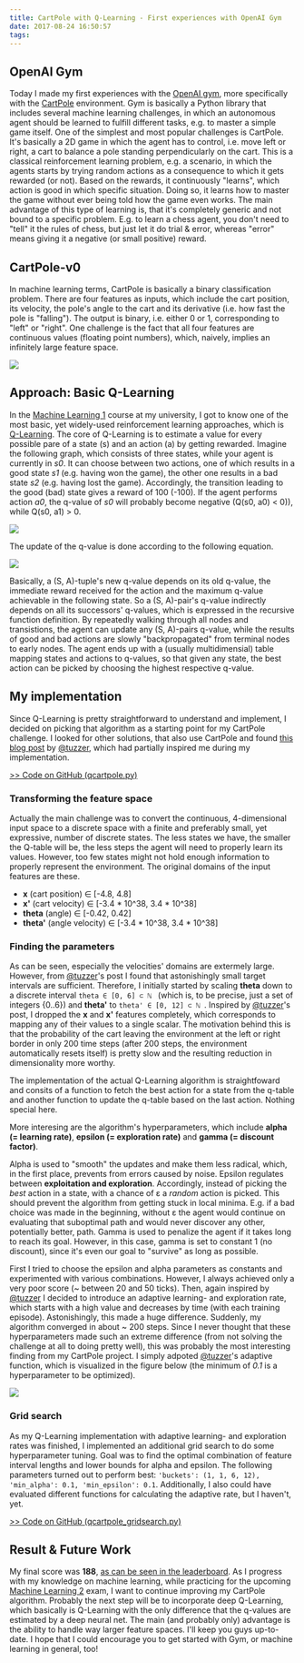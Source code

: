 ```yaml
---
title: CartPole with Q-Learning - First experiences with OpenAI Gym
date: 2017-08-24 16:50:57
tags:
---
```

## OpenAI Gym
Today I made my first experiences with the [OpenAI gym](https://gym.openai.com), more specifically with the [CartPole](https://gym.openai.com/envs/CartPole-v0) environment. Gym is basically a Python library that includes several machine learning challenges, in which an autonomous agent should be learned to fulfill different tasks, e.g. to master a simple game itself. One of the simplest and most popular challenges is CartPole. It's basically a 2D game in which the agent has to control, i.e. move left or right, a cart to balance a pole standing perpendicularly on the cart. This is a classical reinforcement learning problem, e.g. a scenario, in which the agents starts by trying random actions as a consequence to which it gets rewarded (or not). Based on the rewards, it continuously "learns", which action is good in which specific situation. Doing so, it learns how to master the game without ever being told how the game even works. The main advantage of this type of learning is, that it's completely generic and not bound to a specific problem. E.g. to learn a chess agent, you don't need to "tell" it the rules of chess, but just let it do trial & error, whereas "error" means giving it a negative (or small positive) reward.

## CartPole-v0
In machine learning terms, CartPole is basically a binary classification problem. There are four features as inputs, which include the cart position, its velocity, the pole's angle to the cart and its derivative (i.e. how fast the pole is "falling"). The output is binary, i.e. either 0 or 1, corresponding to "left" or "right". One challenge is the fact that all four features are continuous values (floating point numbers), which, naively, implies an infinitely large feature space.

![](images/cartpole1.jpg)

## Approach: Basic Q-Learning
In the [Machine Learning 1](https://his.anthropomatik.kit.edu/english/28_315.php) course at my university, I got to know one of the most basic, yet widely-used reinforcement learning approaches, which is [Q-Learning](http://mnemstudio.org/path-finding-q-learning-tutorial.htm). The core of Q-Learning is to estimate a value for every possible pare of a state (s) and an action (a) by getting rewarded. Imagine the following graph, which consists of three states, while your agent is currently in _s0_. It can choose between two actions, one of which results in a good state _s1_ (e.g. having won the game), the other one results in a bad state _s2_ (e.g. having lost the game). Accordingly, the transition leading to the good (bad) state gives a reward of 100 (-100). If the agent performs action _a0_, the q-value of _s0_ will probably become negative (Q(s0, a0) < 0)), while Q(s0, a1) > 0.

![](images/cartpole2.png)

The update of the q-value is done according to the following equation.

![](images/cartpole3.png)

Basically, a (S, A)-tuple's new q-value depends on its old q-value, the immediate reward received for the action and the maximum q-value achievable in the following state. So a (S, A)-pair's q-value indirectly depends on all its successors' q-values, which is expressed in the recursive function definition. By repeatedly walking through all nodes and transistions, the agent can update any (S, A)-pairs q-value, while the results of good and bad actions are slowly "backpropagated" from terminal nodes to early nodes. The agent ends up with a (usually multidimensial) table mapping states and actions to q-values, so that given any state, the best action can be picked by choosing the highest respective q-value.

## My implementation
Since Q-Learning is pretty straightforward to understand and implement, I decided on picking that algorithm as a starting point for my CartPole challenge. I looked for other solutions, that also use CartPole and found [this blog post](https://medium.com/@tuzzer/cart-pole-balancing-with-q-learning-b54c6068d947) by [@tuzzer](https://medium.com/@tuzzer), which had partially inspired me during my implementation. 

[>> Code on GitHub (qcartpole.py)](https://gist.github.com/n1try/af0b8476ae4106ec098fea1dfe57f578)

### Transforming the feature space
Actually the main challenge was to convert the continuous, 4-dimensional input space to a discrete space with a finite and preferably small, yet expressive, number of discrete states. The less states we have, the smaller the Q-table will be, the less steps the agent will need to properly learn its values. However, too few states might not hold enough information to properly represent the environment. The original domains of the input features are these.

* __x__ (cart position) ∈ [-4.8, 4.8]
* __x'__ (cart velocity) ∈ [-3.4 * 10^38, 3.4 * 10^38]
* __theta__ (angle) ∈ [-0.42, 0.42]
* __theta'__ (angle velocity) ∈ [-3.4 * 10^38, 3.4 * 10^38]

### Finding the parameters
As can be seen, especially the velocities' domains are extermely large. However, from [@tuzzer](https://medium.com/@tuzzer)'s post I found that astonishingly small target intervals are sufficient. Therefore, I initially started by scaling __theta__ down to a discrete interval `theta ∈ [0, 6] ⊂ ℕ ` (which is, to be precise, just a set of integers {0..6}) and __theta'__ to `theta' ∈ [0, 12] ⊂ ℕ `. Inspired by [@tuzzer](https://medium.com/@tuzzer/)'s post, I dropped the __x__ and __x'__ features completely, which corresponds to mapping any of their values to a single scalar. The motivation behind this is that the probability of the cart leaving the environment at the left or right border in only 200 time steps (after 200 steps, the environment automatically resets itself) is pretty slow and the resulting reduction in dimensionality more worthy. 

The implementation of the actual Q-Learning algorithm is straightfoward and consits of a function to fetch the best action for a state from the q-table and another function to update the q-table based on the last action. Nothing special here.

More interesing are the algorithm's hyperparameters, which include __alpha (= learning rate)__, __epsilon (= exploration rate)__ and __gamma (= discount factor)__.

Alpha is used to "smooth" the updates and make them less radical, which, in the first place, prevents from errors caused by noise. Epsilon regulates between __exploitation and exploration__. Accordingly, instead of picking the _best_ action in a state, with a chance of ε a _random_ action is picked. This should prevent the algorithm from getting stuck in local minima. E.g. if a bad choice was made in the beginning, without ε the agent would continue on evaluating that suboptimal path and would never discover any other, potentially better, path. Gamma is used to penalize the agent if it takes long to reach its goal. However, in this case, gamma is set to constant 1 (no discount), since it's even our goal to "survive" as long as possible. 

First I tried to choose the epsilon and alpha parameters as constants and experimented with various combinations. However, I always achieved only a very poor score (~ between 20 and 50 ticks). Then, again inspired by [@tuzzer](https://medium.com/@tuzzer/) I decided to introduce an adaptive learning- and exploration rate, which starts with a high value and decreases by time (with each training episode). Astonishingly, this made a huge difference. Suddenly, my algorithm converged in about ~ 200 steps. Since I never thought that these hyperparameters made such an extreme difference (from not solving the challenge at all to doing pretty well), this was probably the most interesting finding from my CartPole project. I simply adpoted [@tuzzer](https://medium.com/@tuzzer/)'s adaptive function, which is visualized in the figure below (the minimum of _0.1_ is a hyperparameter to be optimized).

![](images/cartpole4.png)

### Grid search
As my Q-Learning implementation with adaptive learning- and exploration rates was finished, I implemented an additional grid search to do some hyperparameter tuning. Goal was to find the optimal combination of feature interval lengths and lower bounds for alpha and epsilon. The following parameters turned out to perform best: `'buckets': (1, 1, 6, 12), 'min_alpha': 0.1, 'min_epsilon': 0.1`. Additionally, I also could have evaluated different functions for calculating the adaptive rate, but I haven't, yet. 

[>> Code on GitHub (qcartpole_gridsearch.py)](https://gist.github.com/n1try/87b442fce7f7d58606f462191c6d6033)

## Result & Future Work
My final score was __188__, [as can be seen in the leaderboard](https://gym.openai.com/evaluations/eval_emRbuGdHRnWoJuMUnPwd1Q). As I progress with my knowledge on machine learning, while practicing for the upcoming [Machine Learning 2](http://www.aifb.kit.edu/web/Lehre/Vorlesung_Maschinelles_Lernen_2_%E2%80%93_Fortgeschrittene_Verfahren/en) exam, I want to continue improving my CartPole algorithm. Probably the next step will be to incorporate deep Q-Learning, which basically is Q-Learning with the only difference that the q-values are estimated by a deep neural net. The main (and probably only) advantage is the ability to handle way larger feature spaces. I'll keep you guys up-to-date. I hope that I could encourage you to get started with Gym, or machine learning in general, too!